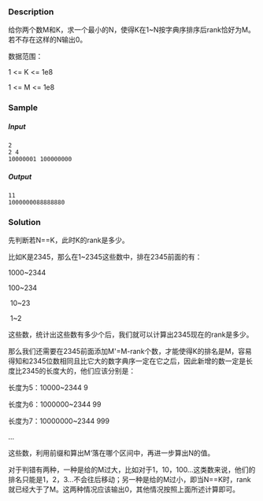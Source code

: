 ### Description

给你两个数M和K，求一个最小的N，使得K在1~N按字典序排序后rank恰好为M。若不存在这样的N输出0。

数据范围：

1 <= K <= 1e8

1 <= M <= 1e8

### Sample

##### Input

```
2
2 4
10000001 100000000
```

##### Output

```
11
1000000088888880
```

### Solution

先判断若N==K，此时K的rank是多少。

比如K是2345，那么在1~2345这些数中，排在2345前面的有：

1000~2344

100~234

​    10~23

​      1~2

这些数，统计出这些数有多少个后，我们就可以计算出2345现在的rank是多少。

那么我们还需要在2345前面添加M'=M-rank个数，才能使得K的排名是M，容易得知和2345位数相同且比它大的数字典序一定在它之后，因此新增的数一定是长度比2345的长度大的，他们应该分别是：

长度为5：10000~2344 9

长度为6：1000000~2344 99

长度为7：10000000~2344 999

...

这些数，利用前缀和算出M‘落在哪个区间中，再进一步算出N的值。

对于判错有两种，一种是给的M过大，比如对于1，10，100...这类数来说，他们的排名只能是1，2，3...不会往后移动；另一种是给的M过小，即当N==K时，rank就已经大于了M。这两种情况应该输出0，其他情况按照上面所述计算即可。
